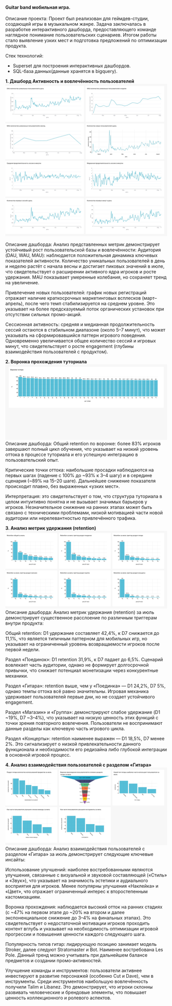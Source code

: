 #### Guitar band мобильная игра. 
Описание проекта:
Проект был реализован для геймдев-студии, создающей игры в музыкальном жанре. Задача заключалась в разработке интерактивного дашборда, предоставляющего команде наглядное понимание пользовательских сценариев. Итогом работы стало выявление узких мест и подготовка предложений по оптимизации продукта.

Стек технологий:
- Superset для построения интерактивных дашбордов.
- SQL-база данных(данные хранятся в bigquery).


**1. Дашборд Активность и вовлечённость пользователей**
![](https://github.com/TODUR8/mobile-game-analysis/blob/main/1.jpg)

Описание дашборда:
Анализ представленных метрик демонстрирует устойчивый рост пользовательской базы и вовлечённости:
Аудитория (DAU, WAU, MAU): наблюдается положительная динамика ключевых показателей активности. Количество уникальных пользователей в день и неделю растёт с начала весны и достигает пиковых значений в июле, что свидетельствует о расширении активного ядра игроков и росте удержания. MAU показывает умеренные колебания, но сохраняет тренд на увеличение.

Привлечение новых пользователей: график новых регистраций отражает наличие краткосрочных маркетинговых всплесков (март–апрель), после чего темп стабилизируется на среднем уровне. Это указывает на более предсказуемый поток органических установок при отсутствии сильных промо-акций.

Сессионная активность: средняя и медианная продолжительность сессий остаются в стабильном диапазоне (около 5–7 минут), что может указывать на сформировавшийся паттерн игрового поведения. Одновременно увеличивается общее количество сессий и игровых минут, что свидетельствует о росте engagement (глубины взаимодействия пользователей с продуктом).


**2. Воронка прохождения туториала**
![](https://github.com/TODUR8/mobile-game-analysis/blob/main/2.jpg)
Описание дашборда:
Общий retention по воронке: более 83% игроков завершают полный цикл обучения, что указывает на низкий уровень оттока в процессе туториала и его успешную интеграцию в пользовательский опыт.

Критические точки оттока: наибольшие просадки наблюдаются на первых шагах (падение с 100% до ~93% к 3–4 шагу) и в середине сценария (~89% на 15–20 шаге). Дальнейшее снижение показателя происходит плавно, без выраженных «узких мест».

Интерпретация: это свидетельствует о том, что структура туториала в целом интуитивно понятна и не вызывает значимых барьеров у игроков. Незначительное снижение на ранних этапах может быть связано с техническими проблемами, низкой мотивацией части новой аудитории или нерелевантностью привлечённого трафика.


**3. Анализ метрик удержания (retention)**
![](https://github.com/TODUR8/mobile-game-analysis/blob/main/3.jpg)
Описание дашборда:
Анализ метрик удержания (retention) за июль демонстрирует существенное расслоение по различным триггерам внутри продукта:

Общий retention: D1 удержание составляет 42,4%, к D7 снижается до 11,1%, что является типичным паттерном для мобильных игр, но указывает на ограниченный уровень возвращаемости игроков после первой недели.

Раздел «Поединок»: D1 retention 31,9%, к D7 падает до 6,5%. Сценарий вовлекает часть аудитории, однако не формирует долгосрочной привычки, что снижает потенциал монетизации через конкурентные механики.

Раздел «Гитара»: retention выше, чем у «Поединка» — D1 24,2%, D7 5%, однако темпы оттока всё равно значительны. Игровая механика удерживает пользователей первые дни, но не создает устойчивого engagement.

Раздел «Магазин» и «Группа»: демонстрируют слабое удержание (D1 ~19%, D7 ~3–4%), что указывает на низкую ценность этих функций с точки зрения повторного вовлечения. Пользователи не воспринимают данные разделы как ключевую часть игрового цикла.

Раздел «Концерты»: retention наименее выражен — D1 18,5%, D7 менее 2%. Это сигнализирует о низкой привлекательности данного функционала и необходимости его редизайна либо глубокой интеграции в основной игровой процесс.


**4. Анализ взаимодействия пользователей с разделом «Гитара»**
![](https://github.com/TODUR8/mobile-game-analysis/blob/main/4.jpg)
Описание дашборда:
Анализ взаимодействия пользователей с разделом «Гитара» за июль демонстрирует следующие ключевые инсайты:

Использование улучшений: наиболее востребованными являются улучшения, связанные с визуальной и звуковой составляющей («Стиль» и «Звук»), что указывает на значимость эстетики и аудиального восприятия для игроков. Менее популярны улучшения «Наклейка» и «Цвет», что отражает ограниченный интерес к второстепенным кастомизациям.

Воронка прохождения: наблюдается высокий отток на ранних стадиях (с ~47% на первом этапе до ~20% на втором и далее экспоненциальное снижение до 3–4% на финальных этапах). Это свидетельствует о недостаточной мотивации игроков проходить контент вглубь и указывает на необходимость оптимизации игровой прогрессии и повышения ценности каждого следующего шага.

Популярность типов гитар: лидирующую позицию занимает модель Stroker, далее следуют Stratomaster и Bot. Наименее востребована Les Pole. Данный тренд можно учитывать при дальнейшем балансе предметов и создании промо-активностей.

Улучшение команды и инструментов: пользователи активнее инвестируют в развитие персонажей (особенно Cut и Dave), чем в инструменты. Среди инструментов наибольшую вовлечённость получили Talim и Libanez. Это демонстрирует, что игроки склонны развивать человеческие и брендовые элементы, что повышает ценность коллекционного и ролевого аспектов.
